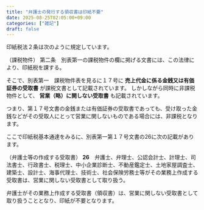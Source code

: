 ```yaml
---
title: "弁護士の発行する領収書は印紙不要"
date: 2025-08-25T02:05:00+09:00
categories: ["雑記"]
draft: false
---
```


印紙税法２条は次のように規定しています。

（課税物件）
第二条　別表第一の課税物件の欄に掲げる文書には、この法律により、印紙税を課する。

そこで、別表第一　課税物件表を見るに１７号に
**売上代金に係る金銭又は有価証券の受取書**
が課税文書として記載されています。
しかしながら同時に非課税物件として、
**営業（略）に関しない受取書**
も記載されています。

つまり、第１７号文書の金銭または有価証券の受取書であっても、受け取った金銭などがその受取人にとって営業に関しないものである場合には、非課税となります。

ここで印紙税基本通達をみるに、別表第一第１７号文書の26に次の記載があります。

（弁護士等の作成する受取書）
**26**　弁護士、弁理士、公認会計士、計理士、司法書士、行政書士、税理士、中小企業診断士、不動産鑑定士、土地家屋調査士、建築士、設計士、海事代理士、技術士、社会保険労務士等がその業務上作成する受取書は、営業に関しない受取書として取り扱う。

弁護士がその業務上作成する受取書（領収書）は、営業に関しない受取書として取り扱うこととなり、印紙が不要となります。
